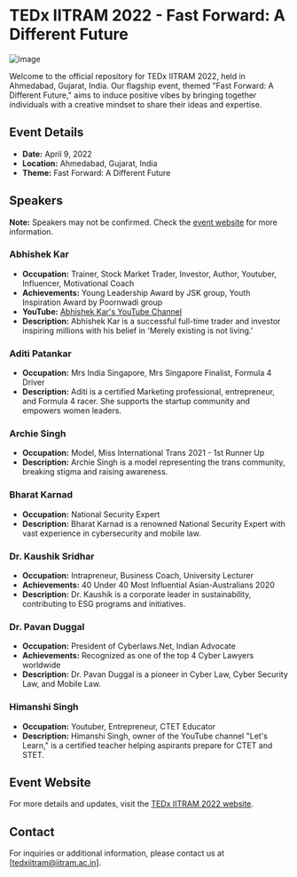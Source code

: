 # TEDx IITRAM 2022 - Fast Forward: A Different Future

![image](https://github.com/punjabinuclei/TedxIITRAM/assets/62651343/0116b469-0caa-4489-a936-8a4a34a09f0a)

Welcome to the official repository for TEDx IITRAM 2022, held in Ahmedabad, Gujarat, India. Our flagship event, themed "Fast Forward: A Different Future," aims to induce positive vibes by bringing together individuals with a creative mindset to share their ideas and expertise.

## Event Details

- **Date:** April 9, 2022
- **Location:** Ahmedabad, Gujarat, India
- **Theme:** Fast Forward: A Different Future

## Speakers

**Note:** Speakers may not be confirmed. Check the [event website](https://punjabinuclei.github.io/TedxIITRAM/) for more information.

### Abhishek Kar
- **Occupation:** Trainer, Stock Market Trader, Investor, Author, Youtuber, Influencer, Motivational Coach
- **Achievements:** Young Leadership Award by JSK group, Youth Inspiration Award by Poornwadi group
- **YouTube:** [Abhishek Kar's YouTube Channel](https://www.youtube.com/@AbhishekKar)
- **Description:** Abhishek Kar is a successful full-time trader and investor inspiring millions with his belief in 'Merely existing is not living.'

### Aditi Patankar
- **Occupation:** Mrs India Singapore, Mrs Singapore Finalist, Formula 4 Driver
- **Description:** Aditi is a certified Marketing professional, entrepreneur, and Formula 4 racer. She supports the startup community and empowers women leaders.

### Archie Singh
- **Occupation:** Model, Miss International Trans 2021 - 1st Runner Up
- **Description:** Archie Singh is a model representing the trans community, breaking stigma and raising awareness.

### Bharat Karnad
- **Occupation:** National Security Expert
- **Description:** Bharat Karnad is a renowned National Security Expert with vast experience in cybersecurity and mobile law.

### Dr. Kaushik Sridhar
- **Occupation:** Intrapreneur, Business Coach, University Lecturer
- **Achievements:** 40 Under 40 Most Influential Asian-Australians 2020
- **Description:** Dr. Kaushik is a corporate leader in sustainability, contributing to ESG programs and initiatives.

### Dr. Pavan Duggal
- **Occupation:** President of Cyberlaws.Net, Indian Advocate
- **Achievements:** Recognized as one of the top 4 Cyber Lawyers worldwide
- **Description:** Dr. Pavan Duggal is a pioneer in Cyber Law, Cyber Security Law, and Mobile Law.

### Himanshi Singh
- **Occupation:** Youtuber, Entrepreneur, CTET Educator
- **Description:** Himanshi Singh, owner of the YouTube channel "Let's Learn," is a certified teacher helping aspirants prepare for CTET and STET.

## Event Website
For more details and updates, visit the [TEDx IITRAM 2022 website](https://punjabinuclei.github.io/TedxIITRAM/).

## Contact
For inquiries or additional information, please contact us at [tedxiitram@iitram.ac.in].
